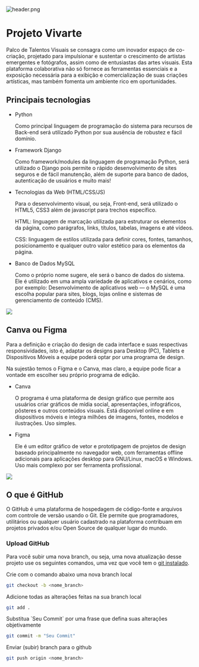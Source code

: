 <img src="https://encrypted-tbn0.gstatic.com/images?q=tbn:ANd9GcQhLbhaCz-sBv8shSuUkXGKnBVZMseDvW7quZHjnDzewPjI4JeoWyWpUGjj&s=10" alt="header.png"/>
<h1>Projeto Vivarte</h1>
<p>Palco de Talentos Visuais se consagra como um inovador espaço de co-criação, projetado para impulsionar e sustentar o crescimento de artistas emergentes e fotógrafos, assim como de entusiastas das artes visuais. Esta plataforma colaborativa não só fornece as ferramentas essenciais e a exposição necessária para a exibição e comercialização de suas criações artísticas, mas também fomenta um ambiente rico em oportunidades.</p>

<h2>Principais tecnologias</h2>
<ul>
  <li>Python</li>
    <p>Como principal linguagem de programação do sistema para recursos de Back-end será utilizado Python por sua ausência de robustez e fácil domínio.</p>
  <li>Framework Django</li>
    <p>Como framework/modules da linguagem de programação Python, será utilizado o Django pois permite o rápido desenvolvimento de sites seguros e de fácil manutenção, além de suporte para banco de dados, autenticação de usuários e muito mais!</p>
  <li>Tecnologias da Web (HTML/CSS/JS)</li>
    <p>Para o desenvolvimento visual, ou seja, Front-end, será utilizado o HTML5, CSS3 além de javascript para trechos específico. </p>
    <p>HTML: linguagem de marcação utilizada para estruturar os elementos da página, como parágrafos, links, títulos, tabelas, imagens e até vídeos.</p>
    <p>CSS: linguagem de estilos utilizada para definir cores, fontes, tamanhos, posicionamento e qualquer outro valor estético para os elementos da página.</p>
  <li>Banco de Dados MySQL</li>
    <p>Como o próprio nome sugere, ele será o banco de dados do sistema. Ele é utilizado em uma ampla variedade de aplicativos e cenários, como por exemplo: Desenvolvimento de aplicativos web — o MySQL é uma escolha popular para sites, blogs, lojas online e sistemas de gerenciamento de conteúdo (CMS).</p>
</ul>
<img src="https://encrypted-tbn0.gstatic.com/images?q=tbn:ANd9GcTCRtGyRFHr4_FHJtuOV09CR6etl-xjjwXCdXnaOQmdZskk-TkTpcOPdhsp&s=10"/>
<h2>Canva ou Figma</h2>
<p>Para a definição e criação do design de cada interface e suas respectivas responsividades, isto é, adaptar os designs para Desktop (PC), Tablets e Dispositivos Móveis a equipe poderá optar por uma programa de design.</p>
<p>Na sujestão temos o Fígma e o Canva, mas claro, a equipe pode ficar a vontade em escolher seu próprio programa de edição.</p>
<ul>
  <li>Canva</li>
    <p>O programa é uma plataforma de design gráfico que permite aos usuários criar gráficos de mídia social, apresentações, infográficos, pôsteres e outros conteúdos visuais. Está disponível online e em dispositivos móveis e integra milhões de imagens, fontes, modelos e ilustrações. Uso simples.</p>
  <li>Figma</li>
    <p>Ele é um editor gráfico de vetor e prototipagem de projetos de design baseado principalmente no navegador web, com ferramentas offline adicionais para aplicações desktop para GNU/Linux, macOS e Windows. Uso mais complexo por ser ferramenta profissional.</p>
</ul>

<img src="https://encrypted-tbn0.gstatic.com/images?q=tbn:ANd9GcTY_hsCbxNdfthk7Bo9uC3lVfn3V9wDo82DfQ&usqp=CAU"/>
<h2>O que é GitHub</h2>
<p>O GitHub é uma plataforma de hospedagem de código-fonte e arquivos com controle de versão usando o Git. Ele permite que programadores, utilitários ou qualquer usuário cadastrado na plataforma contribuam em projetos privados e/ou Open Source de qualquer lugar do mundo.</p>
<h3>Upload GitHub</h3>
<p>Para você subir uma nova branch, ou seja, uma nova atualização desse projeto use os seguintes comandos, uma vez que você tem o <a href="https://git-scm.com/book/pt-br/v2/Come%C3%A7ando-Instalando-o-Git">git instalado</a>.</p>
<p>Crie com o comando abaixo uma nova branch local</p>

```bash
git checkout -b <nome_branch>
```
  
<p>Adicione todas as alterações feitas na sua branch local</p>

```bash
git add .
```

<p>Substitua `Seu Commit` por uma frase que defina suas alterações objetivamente</p>

```bash
git commit -m "Seu Commit"
```

<p>Enviar (subir) branch para o github</p>

```bash
git push origin <nome_branch>
```
